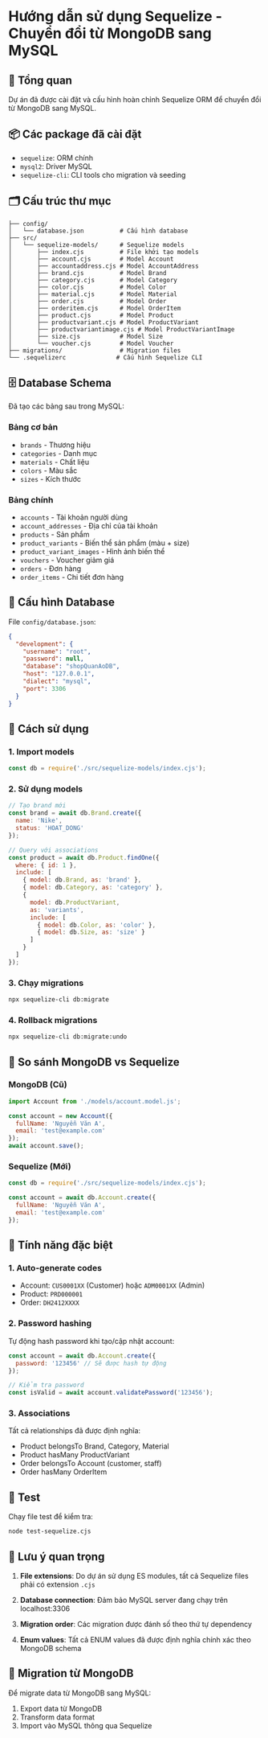 # Hướng dẫn sử dụng Sequelize - Chuyển đổi từ MongoDB sang MySQL

## 🎯 Tổng quan
Dự án đã được cài đặt và cấu hình hoàn chỉnh Sequelize ORM để chuyển đổi từ MongoDB sang MySQL.

## 📦 Các package đã cài đặt
- `sequelize`: ORM chính
- `mysql2`: Driver MySQL
- `sequelize-cli`: CLI tools cho migration và seeding

## 🗂️ Cấu trúc thư mục
```
├── config/
│   └── database.json          # Cấu hình database
├── src/
│   └── sequelize-models/      # Sequelize models
│       ├── index.cjs          # File khởi tạo models
│       ├── account.cjs        # Model Account
│       ├── accountaddress.cjs # Model AccountAddress
│       ├── brand.cjs          # Model Brand
│       ├── category.cjs       # Model Category
│       ├── color.cjs          # Model Color
│       ├── material.cjs       # Model Material
│       ├── order.cjs          # Model Order
│       ├── orderitem.cjs      # Model OrderItem
│       ├── product.cjs        # Model Product
│       ├── productvariant.cjs # Model ProductVariant
│       ├── productvariantimage.cjs # Model ProductVariantImage
│       ├── size.cjs           # Model Size
│       └── voucher.cjs        # Model Voucher
├── migrations/                # Migration files
└── .sequelizerc              # Cấu hình Sequelize CLI
```

## 🗄️ Database Schema
Đã tạo các bảng sau trong MySQL:

### Bảng cơ bản
- `brands` - Thương hiệu
- `categories` - Danh mục
- `materials` - Chất liệu
- `colors` - Màu sắc
- `sizes` - Kích thước

### Bảng chính
- `accounts` - Tài khoản người dùng
- `account_addresses` - Địa chỉ của tài khoản
- `products` - Sản phẩm
- `product_variants` - Biến thể sản phẩm (màu + size)
- `product_variant_images` - Hình ảnh biến thể
- `vouchers` - Voucher giảm giá
- `orders` - Đơn hàng
- `order_items` - Chi tiết đơn hàng

## 🔧 Cấu hình Database
File `config/database.json`:
```json
{
  "development": {
    "username": "root",
    "password": null,
    "database": "shopQuanAoDB",
    "host": "127.0.0.1",
    "dialect": "mysql",
    "port": 3306
  }
}
```

## 🚀 Cách sử dụng

### 1. Import models
```javascript
const db = require('./src/sequelize-models/index.cjs');
```

### 2. Sử dụng models
```javascript
// Tạo brand mới
const brand = await db.Brand.create({
  name: 'Nike',
  status: 'HOAT_DONG'
});

// Query với associations
const product = await db.Product.findOne({
  where: { id: 1 },
  include: [
    { model: db.Brand, as: 'brand' },
    { model: db.Category, as: 'category' },
    {
      model: db.ProductVariant,
      as: 'variants',
      include: [
        { model: db.Color, as: 'color' },
        { model: db.Size, as: 'size' }
      ]
    }
  ]
});
```

### 3. Chạy migrations
```bash
npx sequelize-cli db:migrate
```

### 4. Rollback migrations
```bash
npx sequelize-cli db:migrate:undo
```

## 🔄 So sánh MongoDB vs Sequelize

### MongoDB (Cũ)
```javascript
import Account from './models/account.model.js';

const account = new Account({
  fullName: 'Nguyễn Văn A',
  email: 'test@example.com'
});
await account.save();
```

### Sequelize (Mới)
```javascript
const db = require('./src/sequelize-models/index.cjs');

const account = await db.Account.create({
  fullName: 'Nguyễn Văn A',
  email: 'test@example.com'
});
```

## 🎨 Tính năng đặc biệt

### 1. Auto-generate codes
- Account: `CUS0001XX` (Customer) hoặc `ADM0001XX` (Admin)
- Product: `PRD000001`
- Order: `DH2412XXXX`

### 2. Password hashing
Tự động hash password khi tạo/cập nhật account:
```javascript
const account = await db.Account.create({
  password: '123456' // Sẽ được hash tự động
});

// Kiểm tra password
const isValid = await account.validatePassword('123456');
```

### 3. Associations
Tất cả relationships đã được định nghĩa:
- Product belongsTo Brand, Category, Material
- Product hasMany ProductVariant
- Order belongsTo Account (customer, staff)
- Order hasMany OrderItem

## 🧪 Test
Chạy file test để kiểm tra:
```bash
node test-sequelize.cjs
```

## 📝 Lưu ý quan trọng

1. **File extensions**: Do dự án sử dụng ES modules, tất cả Sequelize files phải có extension `.cjs`

2. **Database connection**: Đảm bảo MySQL server đang chạy trên localhost:3306

3. **Migration order**: Các migration được đánh số theo thứ tự dependency

4. **Enum values**: Tất cả ENUM values đã được định nghĩa chính xác theo MongoDB schema

## 🔄 Migration từ MongoDB
Để migrate data từ MongoDB sang MySQL:

1. Export data từ MongoDB
2. Transform data format
3. Import vào MySQL thông qua Sequelize


